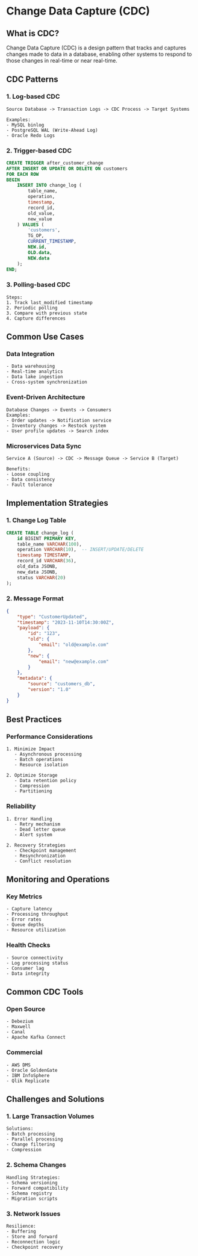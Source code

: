 # Change Data Capture (CDC)

## What is CDC?
Change Data Capture (CDC) is a design pattern that tracks and captures changes made to data in a database, enabling other systems to respond to those changes in real-time or near real-time.

## CDC Patterns

### 1. Log-based CDC
```
Source Database -> Transaction Logs -> CDC Process -> Target Systems

Examples:
- MySQL binlog
- PostgreSQL WAL (Write-Ahead Log)
- Oracle Redo Logs
```

### 2. Trigger-based CDC
```sql
CREATE TRIGGER after_customer_change
AFTER INSERT OR UPDATE OR DELETE ON customers
FOR EACH ROW
BEGIN
    INSERT INTO change_log (
        table_name,
        operation,
        timestamp,
        record_id,
        old_value,
        new_value
    ) VALUES (
        'customers',
        TG_OP,
        CURRENT_TIMESTAMP,
        NEW.id,
        OLD.data,
        NEW.data
    );
END;
```

### 3. Polling-based CDC
```
Steps:
1. Track last_modified timestamp
2. Periodic polling
3. Compare with previous state
4. Capture differences
```

## Common Use Cases

### Data Integration
```
- Data warehousing
- Real-time analytics
- Data lake ingestion
- Cross-system synchronization
```

### Event-Driven Architecture
```
Database Changes -> Events -> Consumers
Examples:
- Order updates -> Notification service
- Inventory changes -> Restock system
- User profile updates -> Search index
```

### Microservices Data Sync
```
Service A (Source) -> CDC -> Message Queue -> Service B (Target)

Benefits:
- Loose coupling
- Data consistency
- Fault tolerance
```

## Implementation Strategies

### 1. Change Log Table
```sql
CREATE TABLE change_log (
    id BIGINT PRIMARY KEY,
    table_name VARCHAR(100),
    operation VARCHAR(10),  -- INSERT/UPDATE/DELETE
    timestamp TIMESTAMP,
    record_id VARCHAR(36),
    old_data JSONB,
    new_data JSONB,
    status VARCHAR(20)
);
```

### 2. Message Format
```json
{
    "type": "CustomerUpdated",
    "timestamp": "2023-11-10T14:30:00Z",
    "payload": {
        "id": "123",
        "old": {
            "email": "old@example.com"
        },
        "new": {
            "email": "new@example.com"
        }
    },
    "metadata": {
        "source": "customers_db",
        "version": "1.0"
    }
}
```

## Best Practices

### Performance Considerations
```
1. Minimize Impact
   - Asynchronous processing
   - Batch operations
   - Resource isolation

2. Optimize Storage
   - Data retention policy
   - Compression
   - Partitioning
```

### Reliability
```
1. Error Handling
   - Retry mechanism
   - Dead letter queue
   - Alert system

2. Recovery Strategies
   - Checkpoint management
   - Resynchronization
   - Conflict resolution
```

## Monitoring and Operations

### Key Metrics
```
- Capture latency
- Processing throughput
- Error rates
- Queue depths
- Resource utilization
```

### Health Checks
```
- Source connectivity
- Log processing status
- Consumer lag
- Data integrity
```

## Common CDC Tools

### Open Source
```
- Debezium
- Maxwell
- Canal
- Apache Kafka Connect
```

### Commercial
```
- AWS DMS
- Oracle GoldenGate
- IBM InfoSphere
- Qlik Replicate
```

## Challenges and Solutions

### 1. Large Transaction Volumes
```
Solutions:
- Batch processing
- Parallel processing
- Change filtering
- Compression
```

### 2. Schema Changes
```
Handling Strategies:
- Schema versioning
- Forward compatibility
- Schema registry
- Migration scripts
```

### 3. Network Issues
```
Resilience:
- Buffering
- Store and forward
- Reconnection logic
- Checkpoint recovery
```
